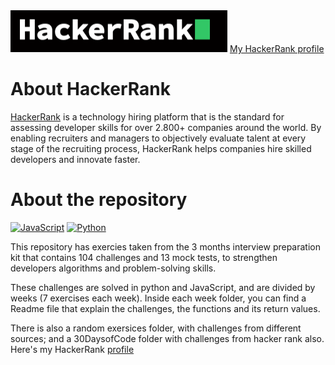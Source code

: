 <img src='images/hacker_rank.png' alt='logo'>
<a href="https://www.hackerrank.com/SergioBalca">My HackerRank profile</a>

# About HackerRank

<a href='https://www.hackerrank.com/'>HackerRank</a> is a technology hiring platform that is the standard for assessing developer skills for over 2.800+ companies around the world.
By enabling recruiters and managers to objectively evaluate talent at every stage of the recruiting process, HackerRank helps companies hire skilled
developers and innovate faster.

# About the repository
<a href="https://developer.mozilla.org/en-US/docs/Web/JavaScript" title="JavaScript"><img src="https://github.com/get-icon/geticon/raw/master/icons/javascript.svg" alt="JavaScript" width="51px" height="51px"></a>
<a href="https://www.python.org/" title="Python"><img src="https://github.com/get-icon/geticon/raw/master/icons/python.svg" alt="Python" width="51px" height="51px"></a>

This repository has exercies taken from the 3 months interview preparation kit that contains 104 challenges and 13 mock tests, to strengthen developers algorithms and problem-solving skills.

These challenges are solved in python and JavaScript, and are divided by weeks (7 exercises each week).
Inside each week folder, you can find a Readme file that explain the challenges, the functions and its return values.

There is also a random exersices folder, with challenges from different sources; and a 30DaysofCode folder with challenges from hacker rank also. Here's my HackerRank <a href="https://www.hackerrank.com/SergioBalca">profile</a>
